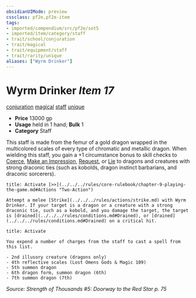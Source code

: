 ```yaml
---
obsidianUIMode: preview
cssclass: pf2e,pf2e-item
tags:
- imported/compendium/src/pf2e/sot5
- imported/item/category/staff
- trait/school/conjuration
- trait/magical
- trait/equipment/staff
- trait/rarity/unique
aliases: ["Wyrm Drinker"]
---
```

# Wyrm Drinker *Item 17*  
[conjuration](conjuration.md)  [magical](magical.md)  [staff](rules/traits/staff.md)  [unique](unique.md)  

- **Price** 13000 gp
- **Usage** held in 1 hand; **Bulk** 1
- **Category** Staff

This staff is made from the femur of a gold dragon wrapped in the multicolored scales of every type of chromatic and metallic dragon. When wielding this staff, you gain a +1 circumstance bonus to skill checks to [Coerce](coerce.md), [Make an Impression](make-an-impression.md), [Request](request.md), or [Lie](lie.md) to dragons and creatures with strong draconic ties (such as kobolds, dragon instinct barbarians, and draconic sorcerers).

```ad-embed-ability
title: Activate [>>](../../../rules/core-rulebook/chapter-9-playing-the-game.md#Actions "Two-Action")

Attempt a melee [Strike](../../../rules/actions/strike.md) with Wyrm Drinker. If your target is a dragon or a creature with a strong draconic tie, such as a kobold, and you damage the target, the target is [drained](../../../rules/conditions.md#Drained), or [drained](../../../rules/conditions.md#Drained) on a critical hit.
```

```ad-embed-ability
title: Activate

You expend a number of charges from the staff to cast a spell from this list.

- 2nd illusory creature (dragons only)
- 4th reflective scales (Lost Omens Gods & Magic 109)
- 5th summon dragon
- 6th dragon form, summon dragon (6th)
- 7th summon dragon (7th)
```

*Source: Strength of Thousands #5: Doorway to the Red Star p. 75*
